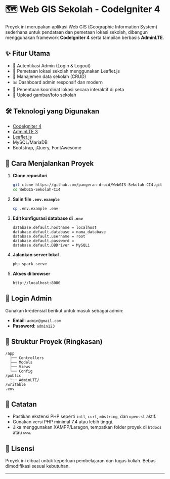 # 🗺️ Web GIS Sekolah - CodeIgniter 4

Proyek ini merupakan aplikasi Web GIS (Geographic Information System) sederhana untuk pendataan dan pemetaan lokasi sekolah, dibangun menggunakan framework **CodeIgniter 4** serta tampilan berbasis **AdminLTE**.

## ✨ Fitur Utama

- 🔐 Autentikasi Admin (Login & Logout)
- 📍 Pemetaan lokasi sekolah menggunakan Leaflet.js
- 🏫 Manajemen data sekolah (CRUD)
- 📊 Dashboard admin responsif dan modern
- 🧭 Penentuan koordinat lokasi secara interaktif di peta
- 📁 Upload gambar/foto sekolah

## 🛠️ Teknologi yang Digunakan

- [CodeIgniter 4](https://codeigniter.com/)
- [AdminLTE 3](https://adminlte.io/)
- [Leaflet.js](https://leafletjs.com/)
- MySQL/MariaDB
- Bootstrap, jQuery, FontAwesome

## 🚀 Cara Menjalankan Proyek

1. **Clone repositori**

   ```bash
   git clone https://github.com/pangeran-droid/WebGIS-Sekolah-CI4.git
   cd WebGIS-Sekolah-CI4
   ```

2. **Salin file `.env.example`**

   ```bash
   cp .env.example .env
   ```

3. **Edit konfigurasi database di `.env`**

   ```
   database.default.hostname = localhost
   database.default.database = nama_database
   database.default.username = root
   database.default.password =
   database.default.DBDriver = MySQLi
   ```

4. **Jalankan server lokal**

   ```bash
   php spark serve
   ```

5. **Akses di browser**
   ```
   http://localhost:8080
   ```

## 🔑 Login Admin

Gunakan kredensial berikut untuk masuk sebagai admin:

- **Email**: `admin@gmail.com`
- **Password**: `admin123`

## 🧭 Struktur Proyek (Ringkasan)

```
/app
  ├── Controllers
  ├── Models
  ├── Views
  └── Config
/public
  └── AdminLTE/
/writable
.env
```

## 📌 Catatan

- Pastikan ekstensi PHP seperti `intl`, `curl`, `mbstring`, dan `openssl` aktif.
- Gunakan versi PHP minimal 7.4 atau lebih tinggi.
- Jika menggunakan XAMPP/Laragon, tempatkan folder proyek di `htdocs` atau `www`.

## 📄 Lisensi

Proyek ini dibuat untuk keperluan pembelajaran dan tugas kuliah. Bebas dimodifikasi sesuai kebutuhan.

---

